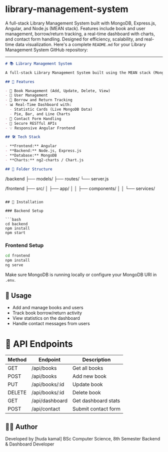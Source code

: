 # library-management-system
A full-stack Library Management System built with MongoDB, Express.js, Angular, and Node.js (MEAN stack). Features include book and user management, borrow/return tracking, a real-time dashboard with charts, and contact form handling. Designed for efficiency, scalability, and real-time data visualization.
Here's a complete `README.md` for your Library Management System GitHub repository:

---

```markdown
# 📚 Library Management System

A full-stack Library Management System built using the MEAN stack (MongoDB, Express.js, Angular, and Node.js). This application is designed to manage books, users, borrow/return operations, and user contact forms efficiently, while offering a responsive and dynamic dashboard with real-time data visualization.

## 🚀 Features

- 📖 Book Management (Add, Update, Delete, View)
- 👤 User Management
- 🔄 Borrow and Return Tracking
- 📊 Real-Time Dashboard with:
  - Statistic Cards (Live MongoDB Data)
  - Pie, Bar, and Line Charts
- 📩 Contact Form Handling
- 🔐 Secure RESTful APIs
- 💡 Responsive Angular Frontend

## 🛠️ Tech Stack

- **Frontend:** Angular
- **Backend:** Node.js, Express.js
- **Database:** MongoDB
- **Charts:** ng2-charts / Chart.js

## 📁 Folder Structure

```

/backend
├── models/
├── routes/
└── server.js

/frontend
├── src/
│   ├── app/
│   │   ├── components/
│   │   └── services/

````

## 🧰 Installation

### Backend Setup

```bash
cd backend
npm install
npm start
````

### Frontend Setup

```bash
cd frontend
npm install
ng serve
```

Make sure MongoDB is running locally or configure your MongoDB URI in `.env`.

## 📌 Usage

* Add and manage books and users
* Track book borrow/return activity
* View statistics on the dashboard
* Handle contact messages from users
# 📄 API Endpoints

| Method | Endpoint        | Description         |
| ------ | --------------- | ------------------- |
| GET    | /api/books      | Get all books       |
| POST   | /api/books      | Add new book        |
| PUT    | /api/books/\:id | Update book         |
| DELETE | /api/books/\:id | Delete book         |
| GET    | /api/dashboard  | Get dashboard stats |
| POST   | /api/contact    | Submit contact form |

## 👨‍💻 Author

Developed by \[huda kamal]
BSc Computer Science, 8th Semester
Backend & Dashboard Developer


